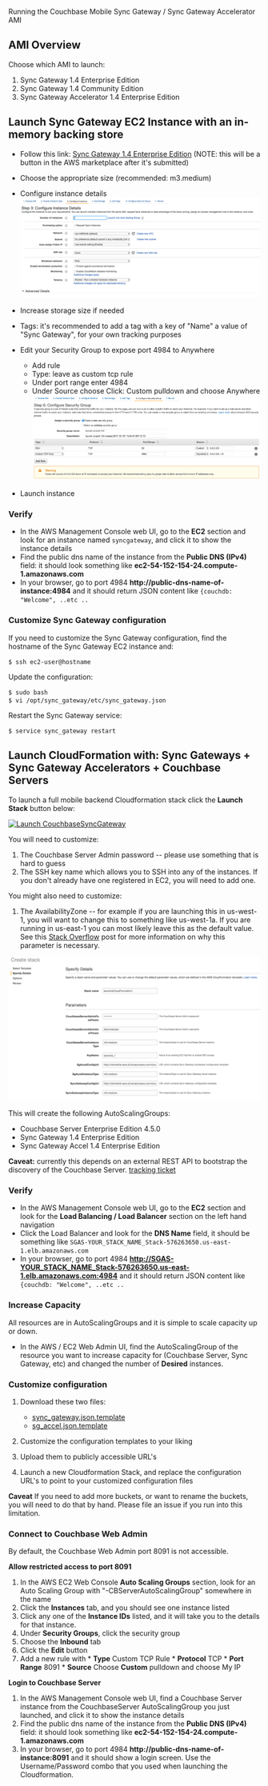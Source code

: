 
Running the Couchbase Mobile Sync Gateway / Sync Gateway Accelerator AMI

## AMI Overview

Choose which AMI to launch:

1. Sync Gateway 1.4 Enterprise Edition
1. Sync Gateway 1.4 Community Edition
1. Sync Gateway Accelerator 1.4 Enterprise Edition

## Launch Sync Gateway EC2 Instance with an in-memory backing store

* Follow this link: [Sync Gateway 1.4 Enterprise Edition](https://console.aws.amazon.com/ec2/v2/home?region=us-east-1#LaunchInstanceWizard:ami=ami-b76bc5a1)  (NOTE: this will be a button in the AWS marketplace after it's submitted)
* Choose the appropriate size (recommended: m3.medium)
* Configure instance details ![screenshot instance details](screenshot_configure_instance_details.png)
* Increase storage size if needed
* Tags: it's recommended to add a tag with a key of "Name" a value of "Sync Gateway", for your own tracking purposes
* Edit your Security Group to expose port 4984 to Anywhere
   * Add rule
   * Type: leave as custom tcp rule
   * Under port range enter 4984
   * Under Source choose Click: Custom pulldown and choose Anywhere
   ![screenshot_edit_security_group](screenshot_edit_security_group.png)

* Launch instance

### Verify

* In the AWS Management Console web UI, go to the **EC2** section and look for an instance named `syncgateway`, and click it to show the instance details
* Find the public dns name of the instance from the **Public DNS (IPv4)** field: it should look something like **ec2-54-152-154-24.compute-1.amazonaws.com**
* In your browser, go to port 4984 **http://public-dns-name-of-instance:4984** and it should return JSON content like `{couchdb: "Welcome", ..etc ..`

### Customize Sync Gateway configuration

If you need to customize the Sync Gateway configuration, find the hostname of the Sync Gateway EC2 instance and:

```
$ ssh ec2-user@hostname
```

Update the configuration:

```
$ sudo bash
$ vi /opt/sync_gateway/etc/sync_gateway.json
```

Restart the Sync Gateway service:

```
$ service sync_gateway restart
```

## Launch CloudFormation with: Sync Gateways + Sync Gateway Accelerators + Couchbase Servers

To launch a full mobile backend Cloudformation stack click the **Launch Stack** button below:

[![Launch CouchbaseSyncGateway](https://s3.amazonaws.com/cloudformation-examples/cloudformation-launch-stack.png)](https://console.aws.amazon.com/cloudformation/home?region=us-east-1#/stacks/new?stackName=CouchbaseSyncGateway&templateURL=http://cbmobile-aws.s3.amazonaws.com/cloudformation-templates/SyncGateway1.4.0/generated_cloudformation_template.json)

You will need to customize:

1. The Couchbase Server Admin password -- please use something that is hard to guess
1. The SSH key name which allows you to SSH into any of the instances.  If you don't already have one registered in EC2, you will need to add one.

You might also need to customize:

1. The AvailabilityZone -- for example if you are launching this in us-west-1, you will want to change this to something like us-west-1a.  If you are running in us-east-1 you can most likely leave this as the default value.  See this [Stack Overflow](http://stackoverflow.com/questions/41903166/create-failed-elasticloadbalancerthe-requested-availability-zone-us-east-1c-is) post for more information on why this parameter is necessary.

![screenshot_launch_cloudformation](screenshot_launch_cloudformation.png)

This will create the following AutoScalingGroups:

- Couchbase Server Enterprise Edition 4.5.0
- Sync Gateway 1.4 Enterprise Edition
- Sync Gateway Accel 1.4 Enterprise Edition

**Caveat:** currently this depends on an external REST API to bootstrap the discovery of the Couchbase Server.  [tracking ticket](https://github.com/couchbase/sync_gateway/issues/2386)

### Verify

* In the AWS Management Console web UI, go to the **EC2** section and look for the **Load Balancing / Load Balancer** section on the left hand navigation
* Click the Load Balancer and look for the **DNS Name** field, it should be something like `SGAS-YOUR_STACK_NAME_Stack-576263650.us-east-1.elb.amazonaws.com`
* In your browser, go to port 4984 **http://SGAS-YOUR_STACK_NAME_Stack-576263650.us-east-1.elb.amazonaws.com:4984** and it should return JSON content like `{couchdb: "Welcome", ..etc ..`

### Increase Capacity

All resources are in AutoScalingGroups and it is simple to scale capacity up or down.

* In the AWS / EC2 Web Admin UI, find the AutoScalingGroup of the resource you want to increase capacity for (Couchbase Server, Sync Gateway, etc) and changed the number of **Desired** instances.

### Customize configuration

1. Download these two files:

    * [sync_gateway.json.template](http://cbmobile-aws.s3.amazonaws.com/cloudformation-sync-gateway-config/SyncGateway1.4.0/sync_gateway.json.template)
    * [sg_accel.json.template](http://cbmobile-aws.s3.amazonaws.com/cloudformation-sync-gateway-config/SyncGateway1.4.0/sg_accel.json.template)

1. Customize the configuration templates to your liking
1. Upload them to publicly accessible URL's
1. Launch a new Cloudformation Stack, and replace the configuration URL's to point to your customized configuration files

**Caveat** If you need to add more buckets, or want to rename the buckets, you will need to do that by hand.  Please file an issue if you run into this limitation.

### Connect to Couchbase Web Admin

By default, the Couchbase Web Admin port 8091 is not accessible.

**Allow restricted access to port 8091**

1. In the AWS EC2 Web Console **Auto Scaling Groups** section, look for an Auto Scaling Group with "<cloudformation-name>-CBServerAutoScalingGroup" somewhere in the name
1. Click the **Instances** tab, and you should see one instance listed
1. Click any one of the **Instance IDs** listed, and it will take you to the details for that instance.
1. Under **Security Groups**, click the security group
1. Choose the **Inbound** tab
1. Click the **Edit** button
1. Add a new rule with
       * **Type** Custom TCP Rule
       * **Protocol** TCP
       * **Port Range** 8091
       * **Source** Choose **Custom** pulldown and choose My IP

**Login to Couchbase Server**

1. In the AWS Management Console web UI, find a Couchbase Server instance from the CouchbaseServer AutoScalingGroup you just launched, and click it to show the instance details
1. Find the public dns name of the instance from the **Public DNS (IPv4)** field: it should look something like **ec2-54-152-154-24.compute-1.amazonaws.com**
1. In your browser, go to port 4984 **http://public-dns-name-of-instance:8091** and it should show a login screen.  Use the Username/Password combo that you used when launching the Cloudformation.


